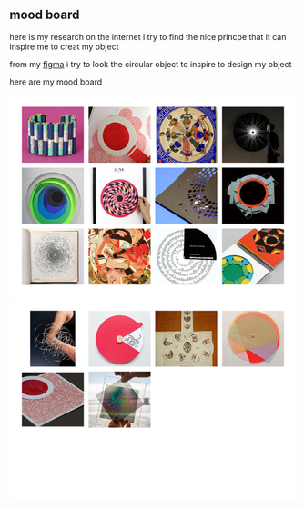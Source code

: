 ## mood board
here is my research on the internet i try to find the nice princpe that it can inspire me to creat my object 

from my [figma](https://www.figma.com/file/SYpjk8gsMWvlOaEK66R1pe/parralle-me?node-id=0%3A1&t=0B8Yz3XDm4au22bP-3) i try to look the circular object to inspire to design my object 

here are my mood board 

![](mood-board.png)
![](mood-board2.png)



